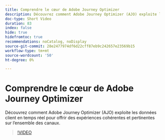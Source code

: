 ```yaml
---
title: Comprendre le cœur de Adobe Journey Optimizer
description: Découvrez comment Adobe Journey Optimizer (AJO) exploite les données client en temps réel pour offrir des expériences cohérentes et pertinentes sur l’ensemble des canaux.
doc-type: Short Video
duration: 83
index: false
hide: true
hidefromtoc: true
recommendations: noCatalog, noDisplay
source-git-commit: 28e2477974df6d22cff87eb9c242657e23569b15
workflow-type: tm+mt
source-wordcount: '50'
ht-degree: 0%

---
```



# Comprendre le cœur de Adobe Journey Optimizer

Découvrez comment Adobe Journey Optimizer (AJO) exploite les données client en temps réel pour offrir des expériences cohérentes et pertinentes sur l’ensemble des canaux.

<!-- 62_S522_3442522_82_understanding-the-core-of-adobe-journey-optimizer -->
>[!VIDEO](https://video.tv.adobe.com/v/3460488/?learn=on&enablevpops=true&captions=fre_fr)
